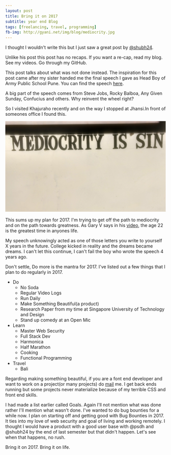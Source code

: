 ```yaml
---
layout: post
title: Bring it on 2017
subtitle: year end Blog
tags: [freelancing, travel, programming]
fb-img: http://gyani.net/img/blog/mediocrity.jpg
---
```


I thought I wouldn't write this but I just saw a great post by [@shubh24](http://shubhankar.xyz).

Unlike his post this post has no recaps. If you want a re-cap, read my blog. See my videos. Go through my GitHub.

This post talks about what was not done instead. The inspiration for this post came after my sister handed me the final speech I gave as Head Boy of Army Public School Pune. You can find the speech [here](/files/speech.pdf).

A big part of the speech comes from Steve Jobs, Rocky Balboa, Any Given Sunday, Confucius and others. Why reinvent the wheel right?

So I visited Khajuraho recently and on the way I stopped at Jhansi.In front of someones office I found this.

![Mediocrity](/img/blog/mediocrity.jpg)

This sums up my plan for 2017. I'm trying to get off the path to mediocrity and on the path towards greatness. As Gary V says in his [video](https://www.youtube.com/watch?v=RBXZlYdiizk), the age 22 is the greatest time in anyones life.

My speech unknowingly acted as one of those letters you write to yourself X years in the future. College kicked in reality and the dreams became dreams. I can't let this continue, I can't fail the boy who wrote the speech 4 years ago.

Don't settle, Do more is the mantra for 2017. I've listed out a few things that I plan to do regularly in 2017.

- Do
    + No Soda
    + Regular Video Logs
    + Run Daily
    + Make Something Beautiful(a product)
    + Research Paper from my time at Singapore University of Technology and Design
    + Stand up comedy at an Open Mic
- Learn
    + Master Web Security
    + Full Stack Dev
    + Harmonica
    + Half Marathon
    + Cooking
    + Functional Programming
- Travel
    + Bali

Regarding making something beautiful, if you are a font end developer and want to work on a project(or many projects) do [mail](mailto:anomaly.the@gmail.com) me. I get back ends running but some projects never materialize because of my terrible CSS and front end skills.

I had made a list earlier called Goals. Again I'll not mention what was done rather I'll mention what wasn't done. I've wanted to do bug bounties for a while now. I plan on starting off and getting good with Bug Bounties in 2017. It ties into my love of web security and goal of living and working remotely. I thought I would have a product with a good user base with @psdh and @shubh24 by the end of last semester but that didn't happen. Let's see when that happens, no rush.

Bring it on 2017. Bring it on life.